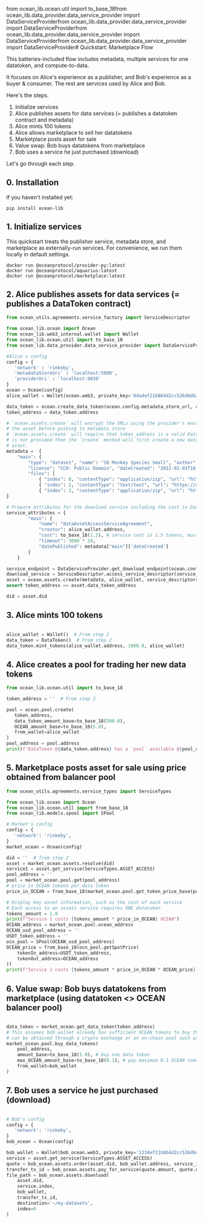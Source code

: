 from ocean_lib.ocean.util import to_base_18from ocean_lib.data_provider.data_service_provider import DataServiceProviderfrom ocean_lib.data_provider.data_service_provider import DataServiceProviderfrom ocean_lib.data_provider.data_service_provider import DataServiceProviderfrom ocean_lib.data_provider.data_service_provider import DataServiceProvider# Quickstart: Marketplace Flow

This batteries-included flow includes metadata, multiple services for one datatoken, and compute-to-data.

It focuses on Alice's experience as a publisher, and Bob's experience as a buyer & consumer. The rest are services used by Alice and Bob.

Here's the steps.
1. Initialize services
1. Alice publishes assets for data services (= publishes a datatoken contract and metadata)
1. Alice mints 100 tokens
1. Alice allows marketplace to sell her datatokens
1. Marketplace posts asset for sale
1. Value swap: Bob buys datatokens from marketplace
1. Bob uses a service he just purchased (download)

Let's go through each step.

## 0. Installation

If you haven't installed yet:
```console
pip install ocean-lib
```

## 1. Initialize services

This quickstart treats the publisher service, metadata store, and marketplace as 
externally-run services. For convenience, we run them locally in default settings.

```
docker run @oceanprotocol/provider-py:latest
docker run @oceanprotocol/aquarius:latest
docker run @oceanprotocol/marketplace:latest
```

## 2. Alice publishes assets for data services (= publishes a DataToken contract)

```python
from ocean_utils.agreements.service_factory import ServiceDescriptor

from ocean_lib.ocean import Ocean
from ocean_lib.web3_internal.wallet import Wallet
from ocean_lib.ocean.util import to_base_18
from ocean_lib.data_provider.data_service_provider import DataServiceProvider

#Alice's config
config = {
   'network' : 'rinkeby',
   'metadataStoreUri' : 'localhost:5000',
   'providerUri' : 'localhost:8030'
}
ocean = Ocean(config)
alice_wallet = Wallet(ocean.web3, private_key='8da4ef21b864d2cc526dbdb2a120bd2874c36c9d0a1fb7f8c63d7f7a8b41de8f')

data_token = ocean.create_data_token(ocean.config.metadata_store_url, alice_wallet)
token_address = data_token.address

# `ocean.assets.create` will encrypt the URLs using the provider's encrypt service endpoint and update 
# the asset before pushing to metadata store
# `ocean.assets.create` will require that token_address is a valid DataToken contract address, unless token_address
# is not provided then the `create` method will first create a new data token and use it in the new
# asset.
metadata =  {
    "main": {
        "type": "dataset", "name": "10 Monkey Species Small", "author": "Mario", 
        "license": "CC0: Public Domain", "dateCreated": "2012-02-01T10:55:11Z", 
        "files": [
            { "index": 0, "contentType": "application/zip", "url": "https://s3.amazonaws.com/datacommons-seeding-us-east/10_Monkey_Species_Small/assets/training.zip"},
            { "index": 1, "contentType": "text/text", "url": "https://s3.amazonaws.com/datacommons-seeding-us-east/10_Monkey_Species_Small/assets/monkey_labels.txt"},
            { "index": 2, "contentType": "application/zip", "url": "https://s3.amazonaws.com/datacommons-seeding-us-east/10_Monkey_Species_Small/assets/validation.zip"}]}
}

# Prepare attributes for the download service including the cost in DataTokens
service_attributes = {
        "main": {
            "name": "dataAssetAccessServiceAgreement",
            "creator": alice_wallet.address,
            "cost": to_base_18(1.5), # service cost is 1.5 tokens, must be converted to 
            "timeout": 3600 * 24,
            "datePublished": metadata["main"]['dateCreated']
        }
    }

service_endpoint = DataServiceProvider.get_download_endpoint(ocean.config)
download_service = ServiceDescriptor.access_service_descriptor(service_attributes, service_endpoint)
asset = ocean.assets.create(metadata, alice_wallet, service_descriptors=[download_service], data_token_address=token_address)
assert token_address == asset.data_token_address

did = asset.did
```

## 3. Alice mints 100 tokens

```python

alice_wallet = Wallet()  # From step 2
data_token = DataToken()  # From step 2
data_token.mint_tokens(alice_wallet.address, 1000.0, alice_wallet)
```

## 4. Alice creates a pool for trading her new data tokens

```python
from ocean_lib.ocean.util import to_base_18

token_address = ''  # From step 2

pool = ocean.pool.create(
   token_address,
   data_token_amount_base=to_base_18(500.0),
   OCEAN_amount_base=to_base_18(5.0),
   from_wallet=alice_wallet
)
pool_address = pool.address
print(f'DataToken @{data_token.address} has a `pool` available @{pool_address}')
```

## 5. Marketplace posts asset for sale using price obtained from balancer pool

```python
from ocean_utils.agreements.service_types import ServiceTypes

from ocean_lib.ocean import Ocean
from ocean_lib.ocean.util import from_base_18
from ocean_lib.models.spool import SPool

# Market's config
config = {
   'network': 'rinkeby',
}
market_ocean = Ocean(config)

did = ''  # from step 2
asset = market_ocean.assets.resolve(did)
service1 = asset.get_service(ServiceTypes.ASSET_ACCESS)
pool_address = ''
pool = market_ocean.pool.get(pool_address)
# price in OCEAN tokens per data token
price_in_OCEAN = from_base_18(market_ocean.pool.get_token_price_base(pool_address))

# Display key asset information, such as the cost of each service
# Each access to an assets service requires ONE datatoken
tokens_amount = 1.0
print(f"Service 1 costs {tokens_amount * price_in_OCEAN} OCEAN")
OCEAN_address = market_ocean.pool.ocean_address
OCEAN_usd_pool_address = ''
USDT_token_address = ''
ocn_pool = SPool(OCEAN_usd_pool_address)
OCEAN_price = from_base_18(ocn_pool.getSpotPrice(
    tokenIn_address=USDT_token_address,
    tokenOut_address=OCEAN_address
))
print(f"Service 1 costs {tokens_amount * price_in_OCEAN * OCEAN_price} USD")
```

## 6. Value swap: Bob buys datatokens from marketplace (using datatoken <> OCEAN balancer pool)

```python

data_token = market_ocean.get_data_token(token_address)
# This assumes bob_wallet already has sufficient OCEAN tokens to buy the data token. OCEAN tokens 
# can be obtained through a crypto exchange or an on-chain pool such as balancer or uniswap
market_ocean.pool.buy_data_tokens(
    pool_address, 
    amount_base=to_base_18(1.0), # buy one data token
    max_OCEAN_amount_base=to_base_18(0.1), # pay maximum 0.1 OCEAN tokens
    from_wallet=bob_wallet
)


```
   
## 7. Bob uses a service he just purchased (download)

```python

# Bob's config
config = {
   'network': 'rinkeby',
}
bob_ocean = Ocean(config)

bob_wallet = Wallet(bob_ocean.web3, private_key='1234ef21b864d2cc526dbdb2a120bd2874c36c9d0a1fb7f8c63d7f7a8b41de8o')
service = asset.get_service(ServiceTypes.ASSET_ACCESS)
quote = bob_ocean.assets.order(asset.did, bob_wallet.address, service_index=service.index)
transfer_tx_id = bob_ocean.assets.pay_for_service(quote.amount, quote.data_token_address, quote.receiver_address, bob_wallet)
file_path = bob_ocean.assets.download(
    asset.did, 
    service.index, 
    bob_wallet, 
    transfer_tx_id, 
    destination='~/my-datasets', 
    index=0
)
```
